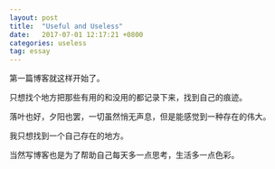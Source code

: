 ```yaml
---
layout: post
title:  "Useful and Useless"
date:   2017-07-01 12:17:21 +0800
categories: useless
tag: essay
---
```

第一篇博客就这样开始了。

只想找个地方把那些有用的和没用的都记录下来，找到自己的痕迹。

落叶也好，夕阳也罢，一切虽然悄无声息，但是能感觉到一种存在的伟大。

我只想找到一个自己存在的地方。


当然写博客也是为了帮助自己每天多一点思考，生活多一点色彩。
